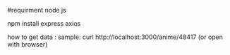 #requirment
node js 

npm install express axios

how to get data :
sample:
curl http://localhost:3000/anime/48417 (or open with browser)

